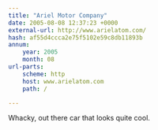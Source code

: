 ```yaml
---
title: "Ariel Motor Company"
date: 2005-08-08 12:37:23 +0000
external-url: http://www.arielatom.com/
hash: af55d4ccca2e75f5102e59c8db11893b
annum:
    year: 2005
    month: 08
url-parts:
    scheme: http
    host: www.arielatom.com
    path: /

---
```


Whacky, out there car that looks quite cool.
